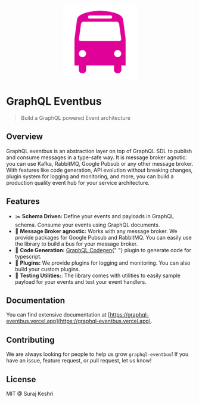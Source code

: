 <p align="center"><img src="website/static/img/logo-large.png" width="200"/></p>

# GraphQL Eventbus

> Build a GraphQL powered Event architecture

## Overview

GraphQL eventbus is an abstraction layer on top of GraphQL SDL to publish and consume messages in a type-safe way. It is message broker agnotic: you can use Kafka, RabbitMQ, Google Pubsub or any other message broker. With features like code generation, API evolution without breaking changes, plugin system for logging and monitoring, and more, you can build a production quality event hub for your service architecture.

## Features

- ✂️ **Schema Driven:** Define your events and payloads in GraphQL schema. Consume your events using GraphQL documents.
- 🤝 **Message Broker agnostic:** Works with any message broker. We provide packages for Google Pubsub and RabbitMQ. You can easily use the library to build a bus for your message broker.
- 🚀 **Code Generation:** <a href="https://www.graphql-code-generator.com/">GraphQL Codegen</a>{" "}
  plugin to generate code for typescript.
- 🎯 **Plugins:** We provide plugins for logging and monitoring. You can also build your custom plugins.
- 🤖 **Testing Utilities:**: The library comes with utilities to easily sample payload for your events and test your event handlers.

## Documentation

You can find extensive documentation at [https://graphql-eventbus.vercel.app](https://graphql-eventbus.vercel.app).

## Contributing

We are always looking for people to help us grow `graphql-eventbus`! If you have an issue, feature request, or pull request, let us know!

## License

MIT @ Suraj Keshri
